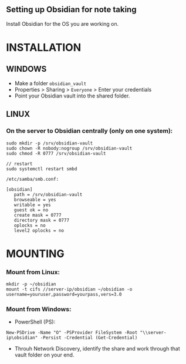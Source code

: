 ## Setting up Obsidian for note taking

Install Obsidian for the OS you are working on.

# INSTALLATION

## WINDOWS
- Make a folder `obsidian_vault`
- Properties > Sharing > `Everyone` > Enter your credentials
- Point your Obsidian vault into the shared folder.


## LINUX
### On the server to Obsidian centrally (only on one system):
```
sudo mkdir -p /srv/obsidian-vault
sudo chown -R nobody:nogroup /srv/obsidian-vault
sudo chmod -R 0777 /srv/obsidian-vault

// restart
sudo systemctl restart smbd
```
```
/etc/samba/smb.conf:

[obsidian]
   path = /srv/obsidian-vault
   browseable = yes
   writable = yes
   guest ok = no
   create mask = 0777
   directory mask = 0777
   oplocks = no
   level2 oplocks = no
```

# MOUNTING
### Mount from Linux:
```
mkdir -p ~/obsidian
mount -t cifs //server-ip/obsidian ~/obsidian -o username=youruser,password=yourpass,vers=3.0
```

### Mount from Windows:
- PowerShell (PS):
```
New-PSDrive -Name "O" -PSProvider FileSystem -Root "\\server-ip\obsidian" -Persist -Credential (Get-Credential)
```
- Throuh Network Discovery, identify the share and work through that vault folder on your end.
